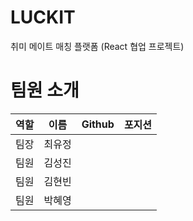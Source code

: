 # LUCKIT
취미 메이트 매칭 플랫폼 (React 협업 프로젝트)

# 팀원 소개

|역할|이름|Github|포지션|
|------|---|---|---|
|팀장|최유정|||
|팀원|김성진|||
|팀원|김현빈|||
|팀원|박혜영|||
